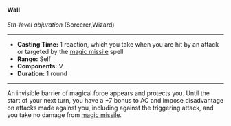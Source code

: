 #### Wall
*5th-level abjuration* (Sorcerer,Wizard)
___
- **Casting Time:** 1 reaction, which you take when you are hit by an attack or targeted by the [magic missile](/Magic/Spells/magic-missile.md) spell
- **Range:** Self
- **Components:** V
- **Duration:** 1 round
---
An invisible barrier of magical force appears and protects you. Until the start of your next turn, you have a +7 bonus to AC and impose disadvantage on attacks made against you, including against the triggering attack, and you take no damage from [magic missile](/Magic/Spells/magic-missile.md).

